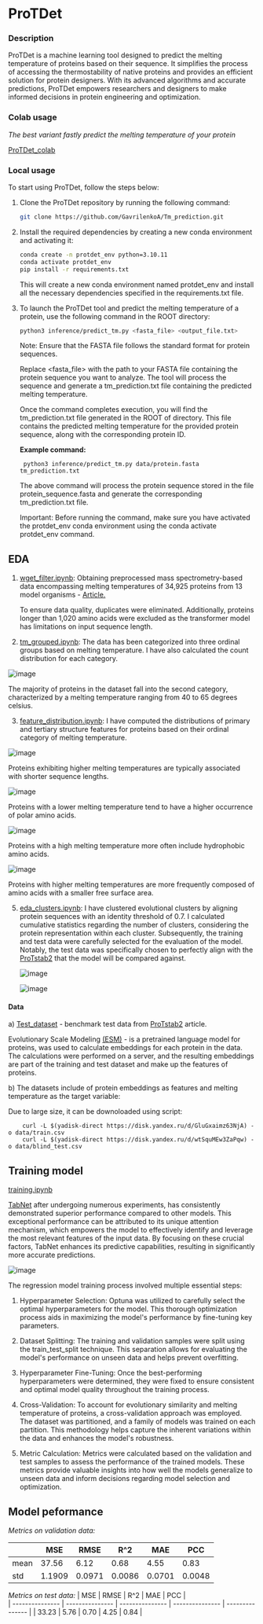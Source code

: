 # ProTDet


### Description

ProTDet is a machine learning tool designed to predict the melting temperature of proteins based on their sequence. It simplifies the process of accessing the thermostability of native proteins and provides an efficient solution for protein designers. With its advanced algorithms and accurate predictions, ProTDet empowers researchers and designers to make informed decisions in protein engineering and optimization.
### Colab usage
*The best variant fastly predict the melting temperature of your protein*


[ProTDet_colab](https://colab.research.google.com/drive/1O58rO4bye8HuVxTxftL-oqqqYipc3daf#scrollTo=oPHJFPDNCxy0)

### Local usage

To start using ProTDet, follow the steps below:

1. Clone the ProTDet repository by running the following command:
    
    ```bash
    git clone https://github.com/GavrilenkoA/Tm_prediction.git
    ```
    
2. Install the required dependencies by creating a new conda environment and activating it:
    
    ```bash
    conda create -n protdet_env python=3.10.11
    conda activate protdet_env
    pip install -r requirements.txt
    ```
    
    This will create a new conda environment named protdet_env and install all the necessary dependencies specified in the requirements.txt
    file.
    
3. To launch the ProTDet tool and predict the melting temperature of a protein, use the following command in the ROOT directory:
    
    ```bash
    python3 inference/predict_tm.py <fasta_file> <output_file.txt>
    ```
    

	Note: Ensure that the FASTA file follows the standard format for protein sequences.

	Replace <fasta_file> with the path to your FASTA file containing the protein sequence you want to analyze. The tool will 	process the sequence and generate a tm_prediction.txt file containing the predicted melting temperature.

	Once the command completes execution, you will find the tm_prediction.txt file generated in the ROOT of directory. This file contains the predicted melting temperature for the provided protein sequence, along with the corresponding protein ID.

   **Example command:**
   
   		python3 inference/predict_tm.py data/protein.fasta tm_prediction.txt

	The above command will process the protein sequence stored in the file protein_sequence.fasta and generate the corresponding 	 tm_prediction.txt file.

	Important: Before running the command, make sure you have activated the protdet_env conda environment using the conda activate protdet_env command.

## EDA
1. [wget_filter.ipynb](./process_data/wget_filter.ipynb): Obtaining preprocessed mass spectrometry-based data encompassing melting temperatures of 34,925 proteins from 13 model organisms - [Article.](https://www.nature.com/articles/s41592-020-0801-4 )

	To ensure data quality, duplicates were eliminated. Additionally, proteins longer than 1,020 amino acids were excluded as the transformer model has limitations on input sequence length.

3. [tm_grouped.ipynb](./process_data/tm_grouped.ipynb): The data has been categorized into three ordinal groups based on melting temperature. I have also calculated the count distribution for each category.

![image](https://github.com/GavrilenkoA/Tm_prediction/assets/92908421/3b596bbb-d509-49b2-bbcb-459bedea7206)

The majority of proteins in the dataset fall into the second category, characterized by a melting temperature ranging from 40 to 65 degrees celsius.




3. [feature_distribution.ipynb](./process_data/feature_distribution.ipynb): I have computed the distributions of primary and tertiary structure features for proteins based on their ordinal category of melting temperature.



![image](https://github.com/GavrilenkoA/Tm_prediction/assets/92908421/4a46d603-fdee-488a-b87f-28dc10a92b06)

Proteins exhibiting higher melting temperatures are typically associated with shorter sequence lengths.

![image](https://github.com/GavrilenkoA/Tm_prediction/assets/92908421/cc9eda02-b9a0-4746-aa43-993181f35ccf)

Proteins with a lower melting temperature tend to have a higher occurrence of polar amino acids.

![image](https://github.com/GavrilenkoA/Tm_prediction/assets/92908421/59cca46c-d581-4072-a4d1-a22860668de8)

Proteins with a high melting temperature more often include hydrophobic amino acids.

![image](https://github.com/GavrilenkoA/Tm_prediction/assets/92908421/812de67b-2e26-4f64-9206-6243aa3afba4)

Proteins with higher melting temperatures are more frequently composed of amino acids with a smaller free surface area.



5. [eda_clusters.ipynb](./process_data/eda_clusters.ipynb): I have clustered evolutional clusters by aligning protein sequences with an identity threshold of 0.7. I calculated cumulative statistics regarding the number of clusters, considering the protein representation 	within each cluster. Subsequently, the training and test data were carefully selected for the evaluation of the model. Notably, the test data was specifically chosen to perfectly align with the [ProTstab2](https://www.mdpi.com/1422-0067/23/18/10798) that the model will be compared against.

   ![image](https://github.com/GavrilenkoA/Tm_prediction/assets/92908421/eeed7d7e-5f82-4b96-95f5-3bdab09ecb01)

   ![image](https://github.com/GavrilenkoA/Tm_prediction/assets/92908421/5553ff9f-b594-47ce-801d-339a82fdcfb9)

#### Data
a) [Test_dataset](./data/test_dataset.csv) - benchmark test data from [ProTstab2](https://www.mdpi.com/1422-0067/23/18/10798) article.

Evolutionary Scale Modeling [(ESM)](https://www.pnas.org/doi/full/10.1073/pnas.2016239118)  - is a pretrained language model for proteins, was used to calculate embeddings for each protein in the data. The calculations were performed on a server, and the resulting embeddings are part of the training and test dataset and make up the features of proteins.

b) The datasets include of protein embeddings as features and melting temperature as the target variable:

Due to large size, it can be downoloaded using script:

    	curl -L $(yadisk-direct https://disk.yandex.ru/d/GluGxaimz63NjA) -o data/train.csv 
     	curl -L $(yadisk-direct https://disk.yandex.ru/d/wtSquMEw3ZaPqw) -o data/blind_test.csv
    	




## Training model
[training.ipynb](./training/train_valid.ipynb)

[TabNet](https://arxiv.org/abs/1908.07442) after undergoing numerous experiments, has consistently demonstrated superior performance compared to other models. This exceptional performance can be attributed to its unique attention mechanism, which empowers the model to effectively identify and leverage the most relevant features of the input data. By focusing on these crucial factors, TabNet enhances its predictive capabilities, resulting in significantly more accurate predictions.

![image](https://github.com/GavrilenkoA/Tm_prediction/assets/92908421/f8b6ff7e-fbe8-4aa5-86e5-4f85cfcf26d0)

The regression model training process involved multiple essential steps:
1. Hyperparameter Selection: Optuna was utilized to carefully select the optimal hyperparameters for the model. This thorough optimization process aids in maximizing the model's performance by fine-tuning key parameters.

2. Dataset Splitting: The training and validation samples were split using the train_test_split technique. This separation allows for evaluating the model's performance on unseen data and helps prevent overfitting.

3. Hyperparameter Fine-Tuning: Once the best-performing hyperparameters were determined, they were fixed to ensure consistent and optimal model quality throughout the training process.

4. Cross-Validation: To account for evolutionary similarity and melting temperature of proteins, a cross-validation approach was employed. The dataset was partitioned, and a family of models was trained on each partition. This methodology helps capture the inherent variations within the data and enhances the model's robustness.

5. Metric Calculation: Metrics were calculated based on the validation and test samples to assess the performance of the trained models. These metrics provide valuable insights into how well the models generalize to unseen data and inform decisions regarding model selection and optimization.

## Model peformance
*Metrics on validation data:*

|                 | MSE             | RMSE            |  R^2            |  MAE            |  PCC            |         
| --------------- | --------------- | --------------- | --------------- | --------------- | --------------- |
| mean            |  37.56          | 6.12            | 0.68            | 4.55            |  0.83           |
| std             | 1.1909          | 0.0971          |  0.0086         | 0.0701          |  0.0048         |

*Metrics on test data:*
| MSE             | RMSE            |  R^2            |  MAE            |  PCC            |         
| --------------- | --------------- | --------------- | --------------- | --------------- |
|  33.23          | 5.76            | 0.70            | 4.25            |     0.84        |


   	
   






